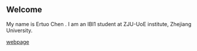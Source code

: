 ## Welcome 

My name is Ertuo Chen . 
I am an IBI1 student at ZJU-UoE institute, Zhejiang University.

[webpage](https://c.zju.edu.cn/) 
